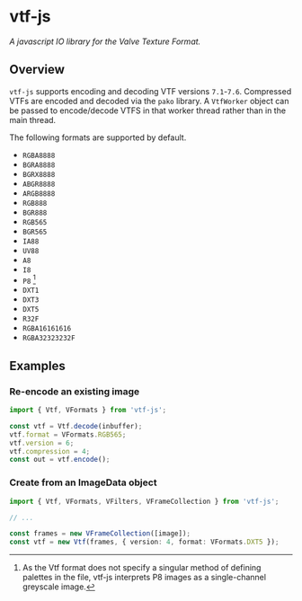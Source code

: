 # vtf-js
*A javascript IO library for the Valve Texture Format.*

## Overview
`vtf-js` supports encoding and decoding VTF versions `7.1`-`7.6`. Compressed VTFs are encoded and decoded via the `pako` library. A `VtfWorker` object can be passed to encode/decode VTFS in that worker thread rather than in the main thread.

The following formats are supported by default.

- `RGBA8888`
- `BGRA8888`
- `BGRX8888`
- `ABGR8888`
- `ARGB8888`
- `RGB888`
- `BGR888`
- `RGB565`
- `BGR565`
- `IA88`
- `UV88`
- `A8`
- `I8`
- `P8` [^1]
- `DXT1`
- `DXT3`
- `DXT5`
- `R32F`
- `RGBA16161616`
- `RGBA32323232F`

## Examples

### Re-encode an existing image
```ts
import { Vtf, VFormats } from 'vtf-js';

const vtf = Vtf.decode(inbuffer);
vtf.format = VFormats.RGB565;
vtf.version = 6;
vtf.compression = 4;
const out = vtf.encode();
```

### Create from an ImageData object
```ts
import { Vtf, VFormats, VFilters, VFrameCollection } from 'vtf-js';

// ...

const frames = new VFrameCollection([image]);
const vtf = new Vtf(frames, { version: 4, format: VFormats.DXT5 });
```


[^1]: As the Vtf format does not specify a singular method of defining palettes in the file, vtf-js interprets P8 images as a single-channel greyscale image.
